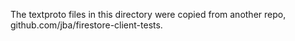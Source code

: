 The textproto files in this directory were copied from another repo,
github.com/jba/firestore-client-tests.
